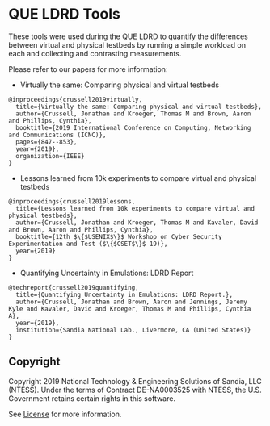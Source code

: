 # QUE LDRD Tools

These tools were used during the QUE LDRD to quantify the differences between
virtual and physical testbeds by running a simple workload on each and
collecting and contrasting measurements.

Please refer to our papers for more information:

 * Virtually the same: Comparing physical and virtual testbeds

```
@inproceedings{crussell2019virtually,
  title={Virtually the same: Comparing physical and virtual testbeds},
  author={Crussell, Jonathan and Kroeger, Thomas M and Brown, Aaron and Phillips, Cynthia},
  booktitle={2019 International Conference on Computing, Networking and Communications (ICNC)},
  pages={847--853},
  year={2019},
  organization={IEEE}
}
```

 * Lessons learned from 10k experiments to compare virtual and physical testbeds

```
@inproceedings{crussell2019lessons,
  title={Lessons learned from 10k experiments to compare virtual and physical testbeds},
  author={Crussell, Jonathan and Kroeger, Thomas M and Kavaler, David and Brown, Aaron and Phillips, Cynthia},
  booktitle={12th $\{$USENIX$\}$ Workshop on Cyber Security Experimentation and Test ($\{$CSET$\}$ 19)},
  year={2019}
}
```

 * Quantifying Uncertainty in Emulations: LDRD Report

```
@techreport{crussell2019quantifying,
  title={Quantifying Uncertainty in Emulations: LDRD Report.},
  author={Crussell, Jonathan and Brown, Aaron and Jennings, Jeremy Kyle and Kavaler, David and Kroeger, Thomas M and Phillips, Cynthia A},
  year={2019},
  institution={Sandia National Lab., Livermore, CA (United States)}
}
```

## Copyright

Copyright 2019 National Technology & Engineering Solutions of Sandia, LLC
(NTESS). Under the terms of Contract DE-NA0003525 with NTESS, the U.S.
Government retains certain rights in this software.

See [License](LICENSE) for more information.
